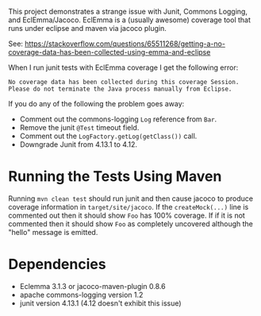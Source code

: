 This project demonstrates a strange issue with Junit, Commons Logging, and EclEmma/Jacoco.  EclEmma is a
(usually awesome) coverage tool that runs under eclipse and maven via jacoco plugin. 

See:
	https://stackoverflow.com/questions/65511268/getting-a-no-coverage-data-has-been-collected-using-emma-and-eclipse

When I run junit tests with EclEmma coverage I get the following error:

	No coverage data has been collected during this coverage Session.
	Please do not terminate the Java process manually from Eclipse.

If you do any of the following the problem goes away:

* Comment out the commons-logging `Log` reference from `Bar`.
* Remove the junit `@Test` timeout field.
* Comment out the `LogFactory.getLog(getClass())` call.
* Downgrade Junit from 4.13.1 to 4.12.

# Running the Tests Using Maven

Running `mvn clean test` should run junit and then cause jacoco to produce coverage information in
`target/site/jacoco`.  If the `createMock(...)` line is commented out then it should show `Foo` has 100% coverage.  If
if it is not commented then it should show `Foo` as completely uncovered although the "hello" message is emitted.

# Dependencies

* Eclemma 3.1.3 or jacoco-maven-plugin 0.8.6
* apache commons-logging version 1.2
* junit version 4.13.1 (4.12 doesn't exhibit this issue)
